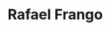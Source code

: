 <h1>Rafael Frango</h1>
<img source="https://www.infoescola.com/wp-content/uploads/2017/04/galinha-101572393.jpg">
